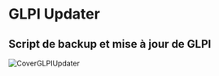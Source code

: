 # GLPI Updater
## Script de backup et mise à jour de GLPI
![CoverGLPIUpdater](https://goo.gl/pTixue)